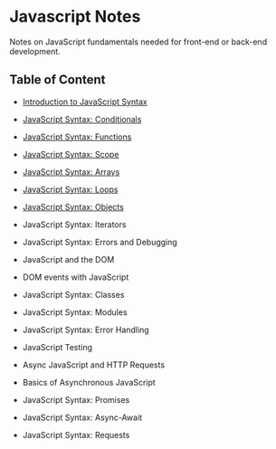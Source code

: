 # Javascript Notes
Notes on JavaScript fundamentals needed for front-end or back-end development.

## Table of Content
- [Introduction to JavaScript Syntax](/introJsSyntax.md)
- [JavaScript Syntax: Conditionals](/jsConditionals.md)
- [JavaScript Syntax: Functions](/jsFunctions.md)
- [JavaScript Syntax: Scope](/jsScope.md)
- [JavaScript Syntax: Arrays](/jsArrays.md)
- [JavaScript Syntax: Loops](/jsLoops.md)
- [JavaScript Syntax: Objects](/jsObjects)
- JavaScript Syntax: Iterators
- JavaScript Syntax: Errors and Debugging

- JavaScript and the DOM
- DOM events with JavaScript

- JavaScript Syntax: Classes
- JavaScript Syntax: Modules
- JavaScript Syntax: Error Handling

- JavaScript Testing

- Async JavaScript and HTTP Requests
- Basics of Asynchronous JavaScript

- JavaScript Syntax: Promises
- JavaScript Syntax: Async-Await
- JavaScript Syntax: Requests
